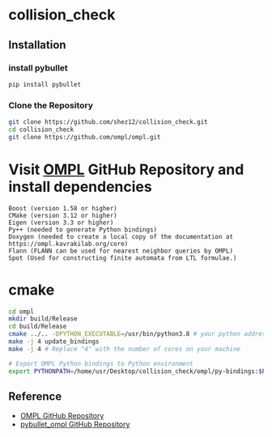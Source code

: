 # collision_check

## Installation

### install pybullet
```bash
pip install pybullet
```

### Clone the Repository

```bash
git clone https://github.com/shez12/collision_check.git
cd collision_check
git clone https://github.com/ompl/ompl.git
```
# Visit [OMPL](https://github.com/ompl/ompl) GitHub Repository and install dependencies

    Boost (version 1.58 or higher)
    CMake (version 3.12 or higher)
    Eigen (version 3.3 or higher)
    Py++ (needed to generate Python bindings)
    Doxygen (needed to create a local copy of the documentation at https://ompl.kavrakilab.org/core)
    Flann (FLANN can be used for nearest neighbor queries by OMPL)
    Spot (Used for constructing finite automata from LTL formulae.)

# cmake 
```bash
cd ompl
mkdir build/Release
cd build/Release
cmake ../.. -DPYTHON_EXECUTABLE=/usr/bin/python3.8 # your python address
make -j 4 update_bindings 
make -j 4 # Replace "4" with the number of cores on your machine
```

```bash
# Export OMPL Python bindings to Python environment
export PYTHONPATH=/home/usr/Desktop/collision_check/ompl/py-bindings:$PYTHONPATH
```



## Reference
- [OMPL GitHub Repository](https://github.com/ompl/ompl)
- [pybullet_ompl GitHub Repository](https://github.com/lyfkyle/pybullet_ompl)
